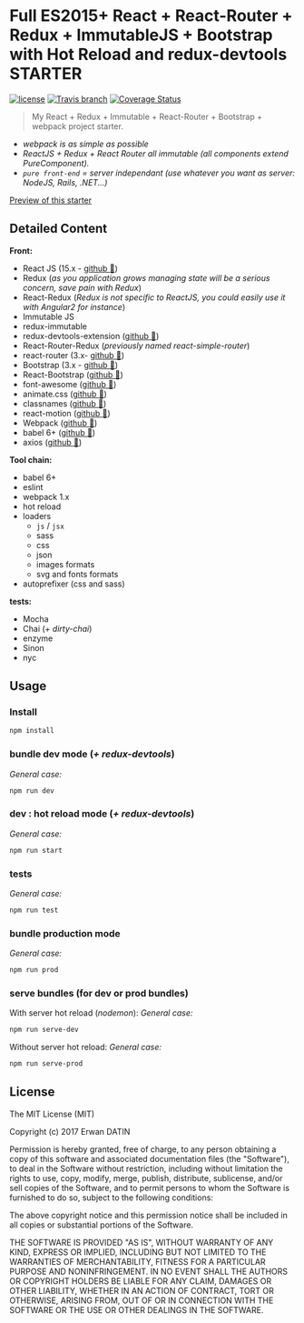 Full ES2015+ React + React-Router + Redux + ImmutableJS + Bootstrap with Hot Reload and redux-devtools STARTER
==========
[![license](https://img.shields.io/github/license/mashape/apistatus.svg?maxAge=2592000)](https://github.com/MacKentoch/react-redux-bootstrap-webpack-starter) [![Travis branch](https://img.shields.io/travis/rust-lang/rust/master.svg)](https://github.com/MacKentoch/react-redux-immutable-webpack-starter) [![Coverage Status](https://coveralls.io/repos/github/MacKentoch/react-redux-immutable-webpack-starter/badge.svg)](https://coveralls.io/github/MacKentoch/react-redux-immutable-webpack-starter)

> My React + Redux + Immutable + React-Router + Bootstrap + webpack project starter.

- *webpack is as simple as possible*
- *ReactJS + Redux + React Router all immutable (all components extend PureComponent).*
- *`pure front-end` = server independant (use whatever you want as server: NodeJS, Rails, .NET...)*

[Preview of this starter](https://mackentoch.github.io/react-redux-immutable-webpack-starter/#/)

## Detailed Content

**Front:**
- React JS (15.x - [github :link:](https://github.com/facebook/react))
- Redux (*as you application grows managing state will be a serious concern, save pain with Redux*)
- React-Redux (*Redux is not specific to ReactJS, you could easily use it with Angular2 for instance*)
- Immutable JS
- redux-immutable
- redux-devtools-extension ([github :link:](https://github.com/zalmoxisus/redux-devtools-extension#redux-devtools-extension))
- React-Router-Redux (*previously named react-simple-router*)
- react-router (3.x- [github :link:](https://github.com/reactjs/react-router))
- Bootstrap (3.x - [github :link:](https://github.com/twbs/bootstrap))
- React-Bootstrap ([github :link:](https://github.com/react-bootstrap/react-bootstrap))
- font-awesome ([github :link:](https://github.com/FortAwesome/Font-Awesome))
- animate.css ([github :link:](https://github.com/daneden/animate.css))
- classnames ([github :link:](https://github.com/JedWatson/classnames))
- react-motion ([github :link:](https://github.com/chenglou/react-motion))
- Webpack ([github :link:](https://github.com/webpack/webpack))
- babel 6+ ([github :link:](https://github.com/babel/babel))
- axios ([github :link:](https://github.com/mzabriskie/axios))

**Tool chain:**
- babel 6+
- eslint
- webpack 1.x
- hot reload
- loaders
  - `js` / `jsx`
  - sass
  - css
  - json
  - images formats
  - svg and fonts formats
- autoprefixer (css and sass)

**tests:**
- Mocha
- Chai (*+ dirty-chai*)
- enzyme
- Sinon
- nyc


## Usage

### Install

```bash
npm install
```
### bundle dev mode (*+ redux-devtools*)

*General case:*
```bash
npm run dev
```

### dev : hot reload mode (*+ redux-devtools*)

*General case:*

```bash
npm run start
```

### tests

*General case:*
```bash
npm run test
```

### bundle production mode

*General case:*
```bash
npm run prod
```

### serve bundles (for dev or prod bundles)
With server hot reload (*nodemon*):
*General case:*
```bash
npm run serve-dev
```

Without server hot reload:
*General case:*
```bash
npm run serve-prod
```

## License

The MIT License (MIT)

Copyright (c) 2017 Erwan DATIN

Permission is hereby granted, free of charge, to any person obtaining a copy of this software and associated documentation files (the "Software"), to deal in the Software without restriction, including without limitation the rights to use, copy, modify, merge, publish, distribute, sublicense, and/or sell copies of the Software, and to permit persons to whom the Software is furnished to do so, subject to the following conditions:

The above copyright notice and this permission notice shall be included in all copies or substantial portions of the Software.

THE SOFTWARE IS PROVIDED "AS IS", WITHOUT WARRANTY OF ANY KIND, EXPRESS OR IMPLIED, INCLUDING BUT NOT LIMITED TO THE WARRANTIES OF MERCHANTABILITY, FITNESS FOR A PARTICULAR PURPOSE AND NONINFRINGEMENT. IN NO EVENT SHALL THE AUTHORS OR COPYRIGHT HOLDERS BE LIABLE FOR ANY CLAIM, DAMAGES OR OTHER LIABILITY, WHETHER IN AN ACTION OF CONTRACT, TORT OR OTHERWISE, ARISING FROM, OUT OF OR IN CONNECTION WITH THE SOFTWARE OR THE USE OR OTHER DEALINGS IN THE SOFTWARE.
